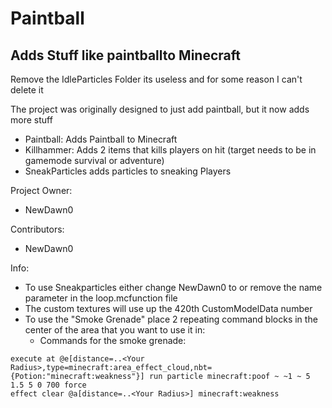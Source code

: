 # Paintball
## Adds Stuff like paintballto Minecraft

Remove the IdleParticles Folder its useless and for some reason I can't delete it

The project was originally designed to just add paintball, but it now adds more stuff
- Paintball: Adds Paintball to Minecraft
- Killhammer: Adds 2 items that kills players on hit (target needs to be in gamemode survival or adventure)
- SneakParticles adds particles to sneaking Players

Project Owner:
- NewDawn0

Contributors:
- NewDawn0


Info:
- To use Sneakparticles either change NewDawn0 to <Your Playername> or remove the name parameter in the loop.mcfunction file
- The custom textures will use up the 420th CustomModelData number
- To use the "Smoke Grenade" place 2 repeating command blocks in the center of the area that you want to use it in:
    - Commands for the smoke grenade:
```
execute at @e[distance=..<Your Radius>,type=minecraft:area_effect_cloud,nbt={Potion:"minecraft:weakness"}] run particle minecraft:poof ~ ~1 ~ 5 1.5 5 0 700 force
effect clear @a[distance=..<Your Radius>] minecraft:weakness
```
